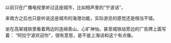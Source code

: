 以前只在广播电视里听过这座城市，比如相声里的“宁波话”，

来南方之后也只是听说这座城市的海港功能，实际游览的感觉还是相当不错。

坐在高架城铁里看着两边的连绵青山，心旷神怡。甚至城铁站旁边的广告牌上面写着：
“阿拉宁波欢迎你”，很有意思，是不是上海话和这个有点像。
